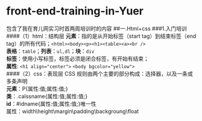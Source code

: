 # front-end-training-in-Yuer
包含了我在育儿网实习时首两周培训时的内容
##一.Html+css
###1.入门培训
####（1）html：结构层
 **元素**：指的是从开始标签（start tag）到结束标签（end tag）的所有代码；`<html><body><p><h1><table><a><br />` <br/>
 **表格**：`table`；**列表**：`ul,dl`；**块**：`div` <br/>
 **标签**：使用小写标签，标签必须是闭合标签，有开始有结束；<br/>
 **属性**: `<h1 align="center">` `<body bgcolor="yellow">` <br/>
####（2）css：表现层
CSS 规则由两个主要的部分构成：选择器，以及一条或多条声明  
**元素**：P{属性:值;属性:值;}  
**类**：.calssname{属性:值;属性:值;}  
**id**：#idname{属性:值;属性:值;}唯一性  
属性：width\height\margin\padding\backgroung\float  


